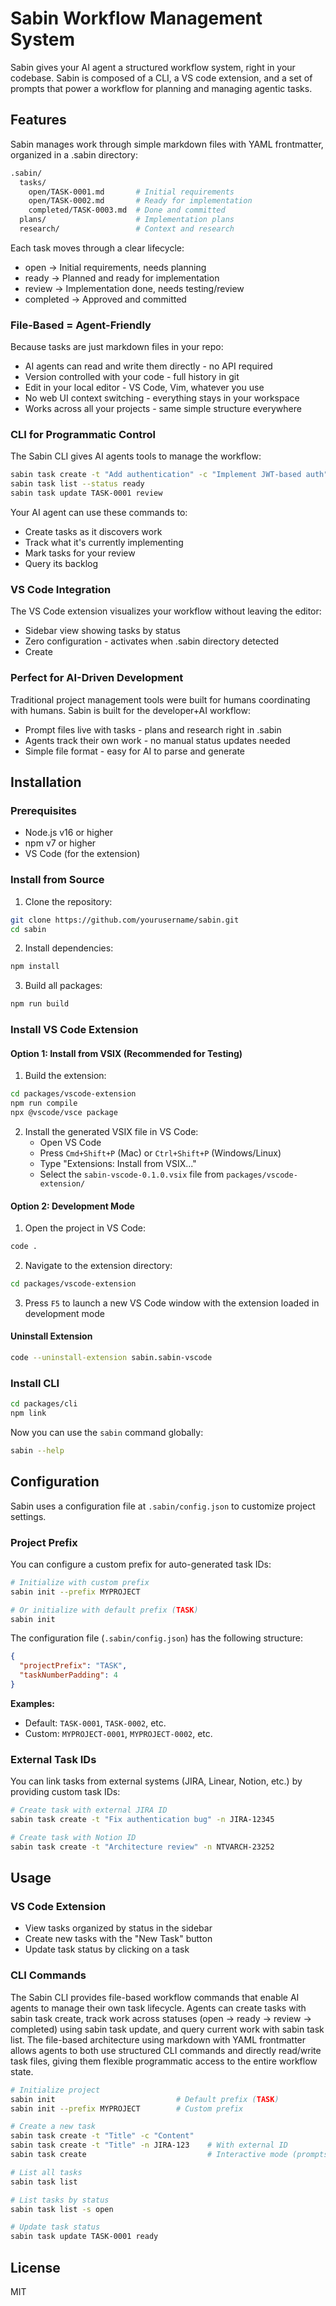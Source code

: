 # Sabin Workflow Management System

Sabin gives your AI agent a structured workflow system, right in your codebase. Sabin is composed of a CLI, a VS code extension, and a set of prompts that power a workflow for planning and managing agentic tasks.

## Features

Sabin manages work through simple markdown files with YAML frontmatter, organized in a .sabin directory:
```bash
.sabin/
  tasks/
    open/TASK-0001.md       # Initial requirements
    open/TASK-0002.md       # Ready for implementation
    completed/TASK-0003.md  # Done and committed
  plans/                    # Implementation plans
  research/                 # Context and research
```
Each task moves through a clear lifecycle:
- open → Initial requirements, needs planning
- ready → Planned and ready for implementation
- review → Implementation done, needs testing/review
- completed → Approved and committed

### File-Based = Agent-Friendly

Because tasks are just markdown files in your repo:
- AI agents can read and write them directly - no API required
- Version controlled with your code - full history in git
- Edit in your local editor - VS Code, Vim, whatever you use
- No web UI context switching - everything stays in your workspace
- Works across all your projects - same simple structure everywhere

### CLI for Programmatic Control

The Sabin CLI gives AI agents tools to manage the workflow:
```bash
sabin task create -t "Add authentication" -c "Implement JWT-based auth"
sabin task list --status ready
sabin task update TASK-0001 review
```

Your AI agent can use these commands to:
- Create tasks as it discovers work
- Track what it's currently implementing
- Mark tasks for your review
- Query its backlog

### VS Code Integration

The VS Code extension visualizes your workflow without leaving the editor:
- Sidebar view showing tasks by status
- Zero configuration - activates when .sabin directory detected
- Create 

### Perfect for AI-Driven Development

Traditional project management tools were built for humans coordinating with humans. Sabin is built for the developer+AI workflow:

- Prompt files live with tasks - plans and research right in .sabin
- Agents track their own work - no manual status updates needed
- Simple file format - easy for AI to parse and generate

## Installation

### Prerequisites

- Node.js v16 or higher
- npm v7 or higher
- VS Code (for the extension)

### Install from Source

1. Clone the repository:
```bash
git clone https://github.com/yourusername/sabin.git
cd sabin
```

2. Install dependencies:
```bash
npm install
```

3. Build all packages:
```bash
npm run build
```

### Install VS Code Extension

#### Option 1: Install from VSIX (Recommended for Testing)

1. Build the extension:
```bash
cd packages/vscode-extension
npm run compile
npx @vscode/vsce package
```

2. Install the generated VSIX file in VS Code:
   - Open VS Code
   - Press `Cmd+Shift+P` (Mac) or `Ctrl+Shift+P` (Windows/Linux)
   - Type "Extensions: Install from VSIX..."
   - Select the `sabin-vscode-0.1.0.vsix` file from `packages/vscode-extension/`

#### Option 2: Development Mode

1. Open the project in VS Code:
```bash
code .
```

2. Navigate to the extension directory:
```bash
cd packages/vscode-extension
```

3. Press `F5` to launch a new VS Code window with the extension loaded in development mode

#### Uninstall Extension

```bash
code --uninstall-extension sabin.sabin-vscode
```

### Install CLI

```bash
cd packages/cli
npm link
```

Now you can use the `sabin` command globally:
```bash
sabin --help
```

## Configuration

Sabin uses a configuration file at `.sabin/config.json` to customize project settings.

### Project Prefix

You can configure a custom prefix for auto-generated task IDs:

```bash
# Initialize with custom prefix
sabin init --prefix MYPROJECT

# Or initialize with default prefix (TASK)
sabin init
```

The configuration file (`.sabin/config.json`) has the following structure:
```json
{
  "projectPrefix": "TASK",
  "taskNumberPadding": 4
}
```

**Examples:**
- Default: `TASK-0001`, `TASK-0002`, etc.
- Custom: `MYPROJECT-0001`, `MYPROJECT-0002`, etc.

### External Task IDs

You can link tasks from external systems (JIRA, Linear, Notion, etc.) by providing custom task IDs:

```bash
# Create task with external JIRA ID
sabin task create -t "Fix authentication bug" -n JIRA-12345

# Create task with Notion ID
sabin task create -t "Architecture review" -n NTVARCH-23252
```

## Usage

### VS Code Extension

- View tasks organized by status in the sidebar
- Create new tasks with the "New Task" button
- Update task status by clicking on a task

### CLI Commands

The Sabin CLI provides file-based workflow commands that enable AI agents to manage their own task lifecycle. Agents can create tasks with sabin task create, track work across statuses (open → ready → review → completed) using sabin task update, and query current work with sabin task list. The file-based architecture using markdown with YAML frontmatter allows agents to both use structured CLI commands and directly read/write task files, giving them flexible programmatic access to the entire workflow state.

```bash
# Initialize project
sabin init                           # Default prefix (TASK)
sabin init --prefix MYPROJECT        # Custom prefix

# Create a new task
sabin task create -t "Title" -c "Content"
sabin task create -t "Title" -n JIRA-123    # With external ID
sabin task create                           # Interactive mode (prompts for input)

# List all tasks
sabin task list

# List tasks by status
sabin task list -s open

# Update task status
sabin task update TASK-0001 ready
```

## License

MIT